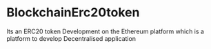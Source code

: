 # BlockchainErc20token
Its an ERC20 token Development on the Ethereum platform which is a platform to develop Decentralised application
